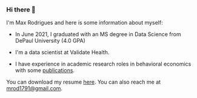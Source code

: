 ### Hi there 👋

I'm Max Rodrigues and here is some information about myself:


  * In June 2021, I graduated with an MS degree in Data Science from DePaul University (4.0 GPA)
  
  * I'm a data scientist at Validate Health. 
  
  * I have experience in academic research roles in behavioral economics with some [publications](https://scholar.google.com/citations?user=x_JJkYAAAAAJ&hl=en).
  
 
You can download my resume [here](https://github.com/mrodrigues17/mrodrigues17.github.io/raw/master/m_rodrigues_resume_6.10.21.pdf). You can also reach me at <mrod1791@gmail.com>.



<!--
**mrodrigues17/mrodrigues17** is a ✨ _special_ ✨ repository because its `README.md` (this file) appears on your GitHub profile.

Here are some ideas to get you started:

- 🔭 I’m currently working on ...
- 🌱 I’m currently learning ...
- 👯 I’m looking to collaborate on ...
- 🤔 I’m looking for help with ...
- 💬 Ask me about ...
- 📫 How to reach me: ...
- 😄 Pronouns: ...
- ⚡ Fun fact: ...
-->
